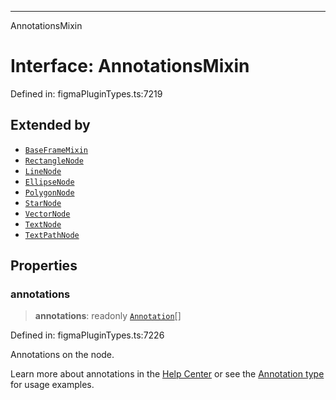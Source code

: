 ---

AnnotationsMixin

# Interface: AnnotationsMixin

Defined in: figmaPluginTypes.ts:7219

## Extended by

- [`BaseFrameMixin`](BaseFrameMixin.md)
- [`RectangleNode`](RectangleNode.md)
- [`LineNode`](LineNode.md)
- [`EllipseNode`](EllipseNode.md)
- [`PolygonNode`](PolygonNode.md)
- [`StarNode`](StarNode.md)
- [`VectorNode`](VectorNode.md)
- [`TextNode`](TextNode.md)
- [`TextPathNode`](TextPathNode.md)

## Properties

### annotations

> **annotations**: readonly [`Annotation`](Annotation.md)[]

Defined in: figmaPluginTypes.ts:7226

Annotations on the node.

Learn more about annotations in the [Help Center](https://help.figma.com/hc/en-us/articles/20774752502935) or see the [Annotation type](https://www.figma.com/plugin-docs/api/Annotation) for usage examples.

